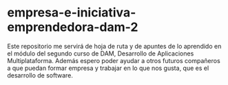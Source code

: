 # empresa-e-iniciativa-emprendedora-dam-2
Este repositorio me servirá de hoja de ruta y de apuntes de lo aprendido en el módulo del segundo curso de DAM, Desarrollo de Aplicaciones Multiplataforma. Además espero poder ayudar a otros futuros compañeros a que puedan formar empresa y trabajar en lo que nos gusta, que es el desarrollo de software.
